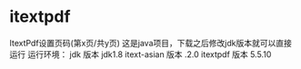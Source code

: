 # itextpdf
ItextPdf设置页码(第x页/共y页)
这是java项目，下载之后修改jdk版本就可以直接运行
运行环境：
jdk 版本 jdk1.8
itext-asian 版本 .2.0
itextpdf 版本 5.5.10
